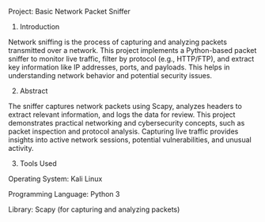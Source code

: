 Project: Basic Network Packet Sniffer
1. Introduction

Network sniffing is the process of capturing and analyzing packets transmitted over a network. This project implements a Python-based packet sniffer to monitor live traffic, filter by protocol (e.g., HTTP/FTP), and extract key information like IP addresses, ports, and payloads. This helps in understanding network behavior and potential security issues.

2. Abstract

The sniffer captures network packets using Scapy, analyzes headers to extract relevant information, and logs the data for review. This project demonstrates practical networking and cybersecurity concepts, such as packet inspection and protocol analysis. Capturing live traffic provides insights into active network sessions, potential vulnerabilities, and unusual activity.

3. Tools Used

Operating System: Kali Linux 

Programming Language: Python 3

Library: Scapy (for capturing and analyzing packets)

